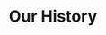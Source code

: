 ---
title: Our History
firstBox: 
 heading: 1990
 secondHeading: ISO 9001
 text: Progressive increase in technological and technical areas resulting in EN ISO 9001 certification.
---